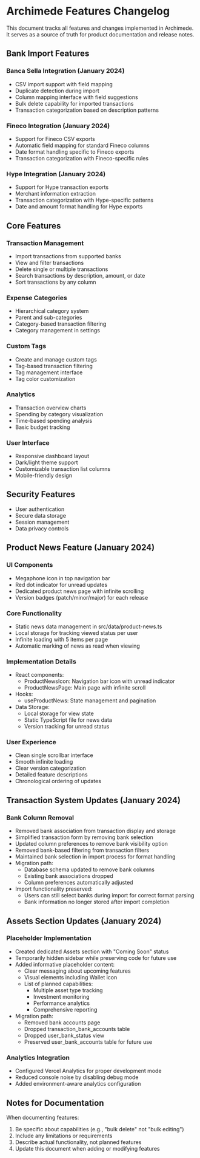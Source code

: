 # Archimede Features Changelog

This document tracks all features and changes implemented in Archimede. It serves as a source of truth for product documentation and release notes.

## Bank Import Features

### Banca Sella Integration (January 2024)
- CSV import support with field mapping
- Duplicate detection during import
- Column mapping interface with field suggestions
- Bulk delete capability for imported transactions
- Transaction categorization based on description patterns

### Fineco Integration (January 2024)
- Support for Fineco CSV exports
- Automatic field mapping for standard Fineco columns
- Date format handling specific to Fineco exports
- Transaction categorization with Fineco-specific rules

### Hype Integration (January 2024)
- Support for Hype transaction exports
- Merchant information extraction
- Transaction categorization with Hype-specific patterns
- Date and amount format handling for Hype exports

## Core Features

### Transaction Management
- Import transactions from supported banks
- View and filter transactions
- Delete single or multiple transactions
- Search transactions by description, amount, or date
- Sort transactions by any column

### Expense Categories
- Hierarchical category system
- Parent and sub-categories
- Category-based transaction filtering
- Category management in settings

### Custom Tags
- Create and manage custom tags
- Tag-based transaction filtering
- Tag management interface
- Tag color customization

### Analytics
- Transaction overview charts
- Spending by category visualization
- Time-based spending analysis
- Basic budget tracking

### User Interface
- Responsive dashboard layout
- Dark/light theme support
- Customizable transaction list columns
- Mobile-friendly design

## Security Features
- User authentication
- Secure data storage
- Session management
- Data privacy controls

## Product News Feature (January 2024)

### UI Components
- Megaphone icon in top navigation bar
- Red dot indicator for unread updates
- Dedicated product news page with infinite scrolling
- Version badges (patch/minor/major) for each release

### Core Functionality
- Static news data management in src/data/product-news.ts
- Local storage for tracking viewed status per user
- Infinite loading with 5 items per page
- Automatic marking of news as read when viewing

### Implementation Details
- React components:
  * ProductNewsIcon: Navigation bar icon with unread indicator
  * ProductNewsPage: Main page with infinite scroll
- Hooks:
  * useProductNews: State management and pagination
- Data Storage:
  * Local storage for view state
  * Static TypeScript file for news data
  * Version tracking for unread status

### User Experience
- Clean single scrollbar interface
- Smooth infinite loading
- Clear version categorization
- Detailed feature descriptions
- Chronological ordering of updates

## Transaction System Updates (January 2024)

### Bank Column Removal
- Removed bank association from transaction display and storage
- Simplified transaction form by removing bank selection
- Updated column preferences to remove bank visibility option
- Removed bank-based filtering from transaction filters
- Maintained bank selection in import process for format handling
- Migration path:
  * Database schema updated to remove bank columns
  * Existing bank associations dropped
  * Column preferences automatically adjusted
- Import functionality preserved:
  * Users can still select banks during import for correct format parsing
  * Bank information no longer stored after import completion

## Assets Section Updates (January 2024)

### Placeholder Implementation
- Created dedicated Assets section with "Coming Soon" status
- Temporarily hidden sidebar while preserving code for future use
- Added informative placeholder content:
  * Clear messaging about upcoming features
  * Visual elements including Wallet icon
  * List of planned capabilities:
    - Multiple asset type tracking
    - Investment monitoring
    - Performance analytics
    - Comprehensive reporting
- Migration path:
  * Removed bank accounts page
  * Dropped transaction_bank_accounts table
  * Dropped user_bank_status view
  * Preserved user_bank_accounts table for future use

### Analytics Integration
- Configured Vercel Analytics for proper development mode
- Reduced console noise by disabling debug mode
- Added environment-aware analytics configuration

## Notes for Documentation
When documenting features:
1. Be specific about capabilities (e.g., "bulk delete" not "bulk editing")
2. Include any limitations or requirements
3. Describe actual functionality, not planned features
4. Update this document when adding or modifying features
